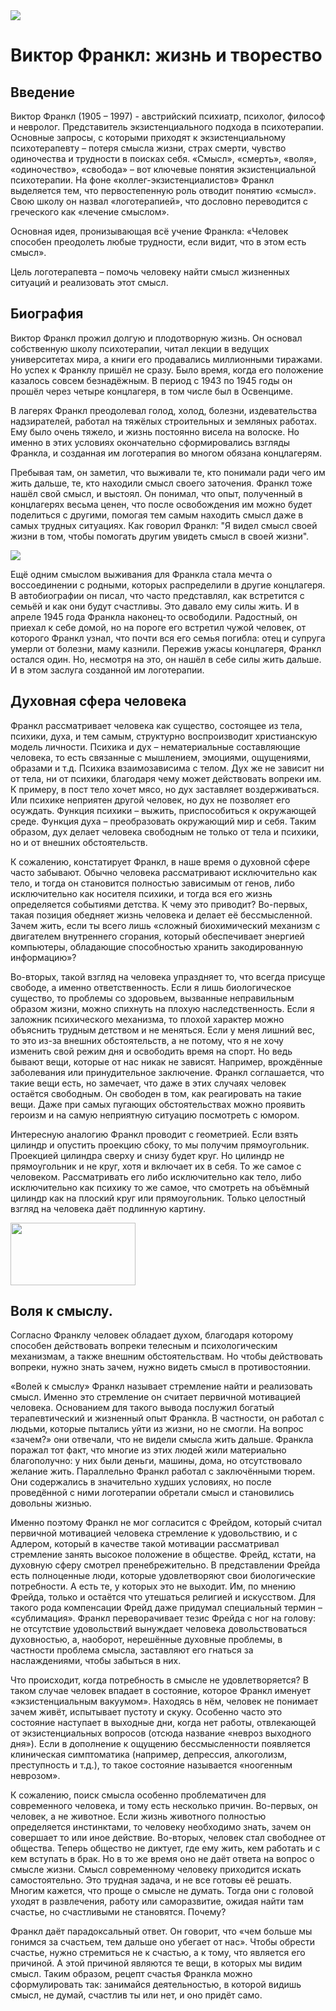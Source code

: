 
<html>
<head>
</head>
<body>
<img src="https://storage.jv.ru/cd/enc_entry_15520_1264172207_resized.jpg">
<h1>Виктор Франкл: жизнь и творество</h1>
<h2>Введение</h2>
<p>Виктор Франкл (1905 – 1997) - австрийский психиатр, психолог, философ и невролог. Представитель экзистенциального подхода в психотерапии. Основные запросы, с которыми приходят к экзистенциальному психотерапевту – потеря смысла жизни, страх смерти, чувство одиночества и трудности в поисках себя.
«Смысл», «смерть», «воля», «одиночество», «свобода» – вот ключевые понятия экзистенциальной психотерапии. На фоне «коллег-экзистенциалистов» Франкл выделяется тем, что первостепенную роль отводит понятию «смысл». Свою школу он назвал «логотерапией», что дословно переводится с греческого как «лечение смыслом». </p>  
<p>Основная идея, пронизывающая всё учение Франкла: «Человек способен преодолеть любые трудности, если видит, что в этом есть смысл». </p>
Цель логотерапевта – помочь человеку найти смысл жизненных ситуаций и реализовать этот смысл. 
</p>
<h2>Биография</h2>
<p>Виктор Франкл прожил долгую и плодотворную жизнь. Он основал собственную школу психотерапии, читал лекции в ведущих университетах мира, а книги его продавались миллионными тиражами. Но успех к Франклу пришёл не сразу. Было время, когда его положение казалось совсем безнадёжным. В период с 1943 по 1945 годы он прошёл через четыре концлагеря, в том числе был в Освенциме.</p>
<p>В лагерях Франкл преодолевал голод, холод, болезни, издевательства надзирателей, работал на тяжёлых строительных и земляных работах. Ему было очень тяжело, и жизнь постоянно висела на волоске. Но именно в этих условиях окончательно сформировались взгляды Франкла, и созданная им логотерапия во многом обязана концлагерям. </p>
<p>Пребывая там, он заметил, что выживали те, кто понимали ради чего им жить дальше, те, кто находили смысл своего заточения. Франкл тоже нашёл свой смысл, и выстоял. Он понимал, что опыт, полученный в концлагерях весьма ценен, что после освобождения им можно будет поделиться с другими, помогая тем самым находить смысл даже в самых трудных ситуациях. Как говорил Франкл: "Я видел смысл своей жизни в том, чтобы помогать другим увидеть смысл в своей жизни". </p> <img src= "[https://questionofwill.com/img/curiosidades/282/viktor-frankl-biograf-4.jpg](https://questionofwill.com/img/curiosidades/282/viktor-frankl-biograf-4.jpg)">
<p>Ещё одним смыслом выживания для Франкла стала мечта о воссоединении с родными, которых распределили в другие концлагеря. В автобиографии он писал, что часто представлял, как встретится с семьёй и как они будут счастливы. Это давало ему силы жить. И в апреле 1945 года Франкла наконец-то освободили. Радостный, он приехал к себе домой, но на пороге его встретил чужой человек, от которого Франкл узнал, что почти вся его семья погибла: отец и супруга умерли от болезни, маму казнили. Пережив ужасы концлагеря, Франкл остался один. Но, несмотря на это, он нашёл в себе силы жить дальше. И в этом заслуга созданной им логотерапии.</p>
<h2>Духовная сфера человека</h2>
<p>Франкл рассматривает человека как существо, состоящее из тела, психики, духа, и тем самым, структурно воспроизводит христианскую модель личности. Психика и дух – нематериальные составляющие человека, то есть связанные с мышлением, эмоциями, ощущениями, образами и т.д. Психика взаимозависима с телом. Дух же не зависит ни от тела, ни от психики, благодаря чему может действовать вопреки им. К примеру, в пост тело хочет мясо, но дух заставляет воздерживаться. Или психике неприятен другой человек, но дух не позволяет его осуждать. Функция психики – выжить, приспособиться к окружающей среде. Функция духа – преобразовать окружающий мир и себя. Таким образом, дух делает человека свободным не только от тела и психики, но и от внешних обстоятельств.</p>
<p>К сожалению, констатирует Франкл, в наше время о духовной сфере часто забывают. Обычно человека рассматривают исключительно как тело, и тогда он становится полностью зависимым от генов, либо исключительно как носителя психики, и тогда вся его жизнь определяется событиями детства. К чему это приводит? Во-первых, такая позиция обедняет жизнь человека и делает её бессмысленной. Зачем жить, если ты всего лишь «сложный биохимический механизм с двигателем внутреннего сгорания, который обеспечивает энергией компьютеры, обладающие способностью хранить закодированную информацию»?</p>
<p>Во-вторых, такой взгляд на человека упраздняет то, что всегда присуще свободе, а именно ответственность. Если я лишь биологическое существо, то проблемы со здоровьем, вызванные неправильным образом жизни, можно спихнуть на плохую наследственность. Если я заложник психического механизма, то плохой характер можно объяснить трудным детством и не меняться. Если у меня лишний вес, то это из-за внешних обстоятельств, а не потому, что я не хочу изменить свой режим дня и освободить время на спорт. Но ведь бывают вещи, которые от нас никак не зависят. Например, врождённые заболевания или принудительное заключение. Франкл соглашается, что такие вещи есть, но замечает, что даже в этих случаях человек остаётся свободным. Он свободен в том, как реагировать на такие вещи. Даже при самых пугающих обстоятельствах можно проявить героизм и на самую неприятную ситуацию посмотреть с юмором.  </p>
<p>Интересную аналогию Франкл проводит с геометрией. Если взять цилиндр и опустить проекцию сбоку, то мы получим прямоугольник. Проекцией цилиндра сверху и снизу будет круг. Но цилиндр не прямоугольник и не круг, хотя и включает их в себя. То же самое с человеком. Рассматривать его либо исключительно как тело, либо исключительно как психику то же самое, что смотреть на объёмный цилиндр как на плоский круг или прямоугольник. Только целостный взгляд на человека даёт подлинную картину. </p>
<img src="https://sun9-13.userapi.com/impf/Bz5vHZ72u9YDcLhdv32a7nUASlsqJS1hH5oj_w/imqeBkFBQ2s.jpg?size=346x219&quality=96&sign=1e64f1dc3a79455306a1e4eb7fdc2ff1&type=album" width="200" height="100">
<h2>Воля к смыслу.</h2>
<p>Согласно Франклу человек обладает духом, благодаря которому способен действовать вопреки телесным и психологическим механизмам, а также внешним обстоятельствам. Но чтобы действовать вопреки, нужно знать зачем, нужно видеть смысл в противостоянии.</p>
<p>«Волей к смыслу» Франкл называет стремление найти и реализовать смысл. Именно это стремление он считает первичной мотивацией человека. Основанием для такого вывода послужил богатый терапевтический и жизненный опыт Франкла. В частности, он работал с людьми, которые пытались уйти из жизни, но не смогли. На вопрос «зачем?» они отвечали, что не видели смысла жить дальше. Франкла поражал тот факт, что многие из этих людей жили материально благополучно: у них были деньги, машины, дома, но отсутствовало желание жить. Параллельно Франкл работал с заключёнными тюрем. Они содержались в значительно худших условиях, но после проведённой с ними логотерапии обретали смысл и становились довольны жизнью.</p>
<p>Именно поэтому Франкл не мог согласится с Фрейдом, который считал первичной мотивацией человека стремление к удовольствию, и с Адлером, который в качестве такой мотивации рассматривал стремление занять высокое положение в обществе. Фрейд, кстати, на духовную сферу смотрел пренебрежительно. В представлении Фрейда есть полноценные люди, которые удовлетворяют свои биологические потребности. А есть те, у которых это не выходит. Им, по мнению Фрейда, только и остаётся что утешаться религией и искусством. Для такого рода компенсации Фрейд даже придумал специальный термин – «сублимация». Франкл переворачивает тезис Фрейда с ног на голову: не отсутствие удовольствий вынуждает человека довольствоваться духовностью, а, наоборот, нерешённые духовные проблемы, в частности проблема смысла, заставляют его гнаться за наслаждениями, чтобы забыться в них. </p>
<p>Что происходит, когда потребность в смысле не удовлетворяется? В таком случае человек впадает в состояние, которое Франкл именует «экзистенциальным вакуумом». Находясь в нём, человек не понимает зачем живёт, испытывает пустоту и скуку. Особенно часто это состояние наступает в выходные дни, когда нет работы, отвлекающей от экзистенциальных вопросов (отсюда название «невроз выходного дня»). Если в дополнение к ощущению бессмысленности появляется клиническая симптоматика (например, депрессия, алкоголизм, преступность и т.д.), то такое состояние называется «ноогенным неврозом».</p>
<p>К сожалению, поиск смысла особенно проблематичен для современного человека, и тому есть несколько причин. Во-первых, он человек, а не животное. Если жизнь животного полностью определяется инстинктами, то человеку необходимо знать, зачем он совершает то или иное действие. Во-вторых, человек стал свободнее от общества. Теперь общество не диктует, где ему жить, кем работать и с кем вступать в брак. Но в то же время оно не даёт ответа на вопрос о смысле жизни. Смысл современному человеку приходится искать самостоятельно. Это трудная задача, и не все готовы её решать. Многим кажется, что проще о смысле не думать. Тогда они с головой уходят в развлечения, работу или саморазвитие, ожидая найти там счастье, но счастливыми не становятся. Почему?</p>
<p>Франкл даёт парадоксальный ответ. Он говорит, что «чем больше мы гонимся за счастьем, тем дальше оно убегает от нас». Чтобы обрести счастье, нужно стремиться не к счастью, а к тому, что является его причиной. А этой причиной являются те вещи, в которых мы видим смысл. Таким образом, рецепт счастья Франкла можно сформулировать так: занимайся деятельностью, в которой видишь смысл, не думай, счастлив ты или нет, и оно придёт само.
</p>
</body>



